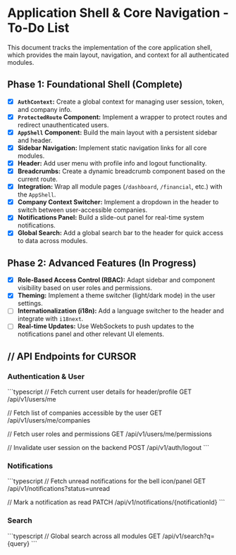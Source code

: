 # Application Shell & Core Navigation - To-Do List

This document tracks the implementation of the core application shell, which provides the main layout, navigation, and context for all authenticated modules.

## Phase 1: Foundational Shell (Complete)

-   [x] **`AuthContext`:** Create a global context for managing user session, token, and company info.
-   [x] **`ProtectedRoute` Component:** Implement a wrapper to protect routes and redirect unauthenticated users.
-   [x] **`AppShell` Component:** Build the main layout with a persistent sidebar and header.
-   [x] **Sidebar Navigation:** Implement static navigation links for all core modules.
-   [x] **Header:** Add user menu with profile info and logout functionality.
-   [x] **Breadcrumbs:** Create a dynamic breadcrumb component based on the current route.
-   [x] **Integration:** Wrap all module pages (`/dashboard`, `/financial`, etc.) with the `AppShell`.
-   [x] **Company Context Switcher:** Implement a dropdown in the header to switch between user-accessible companies.
-   [x] **Notifications Panel:** Build a slide-out panel for real-time system notifications.
-   [x] **Global Search:** Add a global search bar to the header for quick access to data across modules.

## Phase 2: Advanced Features (In Progress)

-   [x] **Role-Based Access Control (RBAC):** Adapt sidebar and component visibility based on user roles and permissions.
-   [x] **Theming:** Implement a theme switcher (light/dark mode) in the user settings.
-   [ ] **Internationalization (i18n):** Add a language switcher to the header and integrate with `i18next`.
-   [ ] **Real-time Updates:** Use WebSockets to push updates to the notifications panel and other relevant UI elements.

## // API Endpoints for CURSOR

### Authentication & User
\`\`\`typescript
// Fetch current user details for header/profile
GET /api/v1/users/me

// Fetch list of companies accessible by the user
GET /api/v1/users/me/companies

// Fetch user roles and permissions
GET /api/v1/users/me/permissions

// Invalidate user session on the backend
POST /api/v1/auth/logout
\`\`\`

### Notifications
\`\`\`typescript
// Fetch unread notifications for the bell icon/panel
GET /api/v1/notifications?status=unread

// Mark a notification as read
PATCH /api/v1/notifications/{notificationId}
\`\`\`

### Search
\`\`\`typescript
// Global search across all modules
GET /api/v1/search?q={query}
\`\`\`
